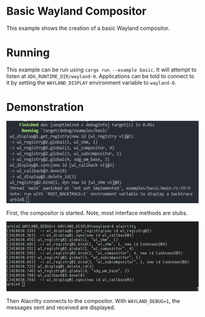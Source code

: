 # Basic Wayland Compositor
This example shows the creation of a basic Wayland compositor.

# Running
This example can be run using `cargo run --example basic`. It will attempt to listen at `XDG_RUNTIME_DIR/wayland-0`. Applications can be told to connect to it by setting the `WAYLAND_DISPLAY` environment variable to `wayland-0`.

# Demonstration
![Running the compositor](compositor.png)

First, the compositor is started. Note, most interface methods are stubs.

![Alacritty connecting to the compositor, with WAYLAND_DEBUG set](alacritty.png)

Then Alacritty connects to the compositor. With `WAYLAND_DEBUG=1`, the messages sent and received are displayed.